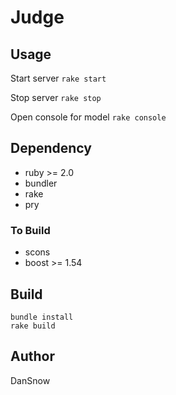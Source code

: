 Judge
=====

## Usage ##
Start server
`rake start`

Stop server
`rake stop`

Open console for model
`rake console`

## Dependency ##
- ruby >= 2.0
- bundler
- rake
- pry

### To Build ###
- scons
- boost >= 1.54

## Build ##
```shell
bundle install
rake build
```

## Author ##
DanSnow
